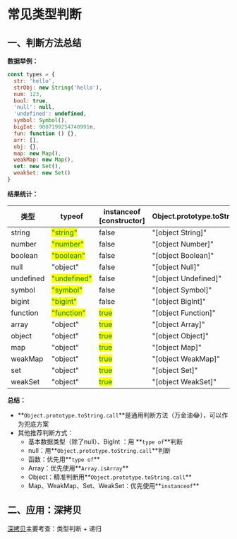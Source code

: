# 常见类型判断

## 一、判断方法总结

**数据举例：**

```javascript
const types = {
  str: 'hello',
  strObj: new String('hello'),
  num: 123,
  bool: true,
  'null': null,
  'undefined': undefined,
  symbol: Symbol(),
  bigInt: 9007199254740991n,
  fun: function () {},
  arr: [],
  obj: {},
  map: new Map(),
  weakMap: new Map(),
  set: new Set(),
  weakSet: new Set()
}
```

**结果统计：**

<table><thead><tr><th width="133">类型</th><th width="125">typeof</th><th width="220">instanceof [constructor]</th><th>Object.prototype.toString.call</th></tr></thead><tbody><tr><td>string</td><td><mark style="color:green;">"string"</mark></td><td>false</td><td>"[object String]"</td></tr><tr><td>number</td><td><mark style="color:green;">"number"</mark></td><td>false</td><td>"[object Number]"</td></tr><tr><td>boolean</td><td><mark style="color:green;">"boolean"</mark></td><td>false</td><td>"[object Boolean]"</td></tr><tr><td>null</td><td>"object"</td><td>false</td><td>"[object Null]"</td></tr><tr><td>undefined</td><td><mark style="color:green;">"undefined"</mark></td><td>false</td><td>"[object Undefined]"</td></tr><tr><td>symbol</td><td><mark style="color:green;">"symbol"</mark></td><td>false</td><td>"[object Symbol]"</td></tr><tr><td>bigint</td><td><mark style="color:green;">"bigint"</mark></td><td>false</td><td>"[object BigInt]"</td></tr><tr><td>function</td><td><mark style="color:green;">"function"</mark></td><td><mark style="color:green;">true</mark></td><td>"[object Function]"</td></tr><tr><td>array</td><td>"object"</td><td><mark style="color:green;">true</mark></td><td>"[object Array]"</td></tr><tr><td>object</td><td>"object"</td><td><mark style="color:green;">true</mark></td><td>"[object Object]"</td></tr><tr><td>map</td><td>"object"</td><td><mark style="color:green;">true</mark></td><td>"[object Map]"</td></tr><tr><td>weakMap</td><td>"object"</td><td><mark style="color:green;">true</mark></td><td>"[object WeakMap]"</td></tr><tr><td>set</td><td>"object"</td><td><mark style="color:green;">true</mark></td><td>"[object Set]"</td></tr><tr><td>weakSet</td><td>"object"</td><td><mark style="color:green;">true</mark></td><td>"[object WeakSet]"</td></tr></tbody></table>



**总结：**

* **`Object.prototype.toString.call`**是通用判断方法（万金油😂），可以作为兜底方案
* 其他推荐判断方式：
  * 基本数据类型（除了null）、BigInt ：用 **`type of`**判断
  * null：用**`Object.prototype.toString.call`**判断
  * 函数：优先用**`type of`**
  * Array：优先使用**`Array.isArray`**
  * Object：精准判断用**`Object.prototype.toString.call`**
  * Map、WeakMap、Set、WeakSet：优先使用**`instanceof`**



## 二、应用：深拷贝

[深拷贝](qian-kao-bei-shen-kao-bei.md)主要考查：类型判断 + 递归



